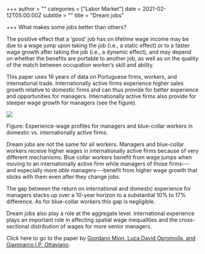 +++
author = ""
categories = ["Labor Market"]
date = 2021-02-12T05:00:00Z
subtitle = ""
title = "Dream jobs"

+++
What makes some jobs better than others?

The positive effect that a ‘good’ job has on lifetime wage income may be due to a wage jump upon taking the job (i.e., a static effect) or to a faster wage growth after taking the job (i.e., a dynamic effect), and may depend on whether the benefits are portable to another job, as well as on the quality of the match between occupation worker’s skill and ability.

This paper uses 16 years of data on Portuguese firms, workers, and international trade. Internationally active firms experience higher sales growth relative to domestic firms and can thus provide for better experience and opportunities for managers. Internationally active firms also provide for steeper wage growth for managers (see the figure).

![](https://res.cloudinary.com/portuguese-economic-journal/image/upload/v1613169369/research_report/Screen_Shot_2021-02-12_at_5.35.25_PM_susokh.png)

Figure: Experience-wage profiles for managers and blue-collar workers in domestic vs. internationally active firms.

Dream jobs are not the same for all workers. Managers and blue-collar workers receive higher wages in internationally active firms because of very different mechanisms. Blue collar workers benefit from wage jumps when moving to an internationally active firm while managers of those firms---and especially more _able_ managers---benefit from higher wage growth that sticks with them even after they change jobs.

The gap between the return on international and domestic experience for managers stacks up over a 10-year horizon to a substantial 10% to 17% difference. As for blue-collar workers this gap is negligible.

Dream jobs also play a role at the aggregate level. International experience plays an important role in affecting spatial wage inequalities and the cross-sectional distribution of wages for more senior managers.

Click here to go to the paper by [Giordano Mion, Luca David Opromolla, and Gianmarco I.P. Ottaviano](https://papers.ssrn.com/sol3/papers.cfm?abstract_id=3653955).